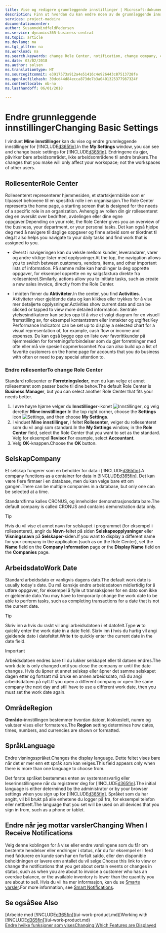 ```yaml
---
title: Vise og redigere grunnleggende innstillinger | Microsoft-dokumentasjon
description: Finn ut hvordan du kan endre noen av de grunnleggende innstillingene, for eksempel rollesenteret, selskapet eller arbeidsdatoen.
services: project-madeira
documentationcenter: 
author: SusanneWindfeldPedersen
ms.service: dynamics365-business-central
ms.topic: article
ms.devlang: na
ms.tgt_pltfrm: na
ms.workload: na
ms.search.keywords: change Role Center, notification, change company, change work date
ms.date: 03/02/2018
ms.author: solsen
ms.translationtype: HT
ms.sourcegitcommit: e3917573a912a4e51416c4e926443c87513728fe
ms.openlocfilehash: 30dcd44d84ecca873de7b3a0401325377987324f
ms.contentlocale: nb-no
ms.lasthandoff: 06/01/2018

---
```

# <a name="changing-basic-settings"></a><span data-ttu-id="5f6e4-103">Endre grunnleggende innstillinger</span><span class="sxs-lookup"><span data-stu-id="5f6e4-103">Changing Basic Settings</span></span>
<span data-ttu-id="5f6e4-104">I vinduet **Mine innstillinger** kan du vise og endre grunnleggende innstillinger for [!INCLUDE[d365fin](includes/d365fin_md.md)].</span><span class="sxs-lookup"><span data-stu-id="5f6e4-104">In the **My Settings** window, you can see and change basic settings for [!INCLUDE[d365fin](includes/d365fin_md.md)].</span></span> <span data-ttu-id="5f6e4-105">Endringene du gjør, påvirker bare arbeidsområdet, ikke arbeidsområdene til andre brukere.</span><span class="sxs-lookup"><span data-stu-id="5f6e4-105">The changes that you make will only affect your workspace; not the workspaces of other users.</span></span>  

## <a name="role-center"></a><span data-ttu-id="5f6e4-106">Rollesenter</span><span class="sxs-lookup"><span data-stu-id="5f6e4-106">Role Center</span></span>
<span data-ttu-id="5f6e4-107">Rollesenteret representerer hjemmesiden, et startskjermbilde som er tilpasset behovene til en spesifikk rolle i en organisasjon.</span><span class="sxs-lookup"><span data-stu-id="5f6e4-107">The Role Center represents the home page, a starting screen that is designed for the needs of a specific role in an organization.</span></span> <span data-ttu-id="5f6e4-108">Avhengig av rollen din gir rollesenteret deg en oversikt over bedriften, avdelingen eller dine egne oppgaver.</span><span class="sxs-lookup"><span data-stu-id="5f6e4-108">Depending on your role, the Role Center gives you an overview of the business, your department, or your personal tasks.</span></span> <span data-ttu-id="5f6e4-109">Det kan også hjelpe deg med å navigere til daglige oppgaver og finne arbeid som er tilordnet til deg.</span><span class="sxs-lookup"><span data-stu-id="5f6e4-109">It also helps you navigate to your daily tasks and find work that is assigned to you.</span></span>

-   <span data-ttu-id="5f6e4-110">Øverst i navigeringen kan du veksle mellom kunder, leverandører, varer og andre viktige lister med opplysninger.</span><span class="sxs-lookup"><span data-stu-id="5f6e4-110">At the top, the navigation allows you to switch between customers, vendors, items, and other important lists of information.</span></span> <span data-ttu-id="5f6e4-111">På samme måte kan handlinger la deg opprette oppgaver, for eksempel opprette en ny salgsfaktura direkte fra rollesenteret.</span><span class="sxs-lookup"><span data-stu-id="5f6e4-111">Similarly, actions allow you to initiate tasks, such as create a new sales invoice, directly from the Role Center.</span></span>

-   <span data-ttu-id="5f6e4-112">I midten finner du **Aktiviteter**.</span><span class="sxs-lookup"><span data-stu-id="5f6e4-112">In the center, you find **Activities**.</span></span> <span data-ttu-id="5f6e4-113">Aktiviteter viser gjeldende data og kan klikkes eller trykkes for å vise mer detaljerte opplysninger.</span><span class="sxs-lookup"><span data-stu-id="5f6e4-113">Activities show current data and can be clicked or tapped to view more detailed information.</span></span> <span data-ttu-id="5f6e4-114">Sentrale ytelsesindikatorer kan settes opp til å vise et valgt diagram for en visuell fremstilling av, for eksempel kontantstrøm eller inntekter og utgifter.</span><span class="sxs-lookup"><span data-stu-id="5f6e4-114">Key Performance Indicators can be set up to display a selected chart for a visual representation of, for example, cash flow or income and expenses.</span></span> <span data-ttu-id="5f6e4-115">Du kan også bygge opp en liste over favorittkunder på hjemmesiden for forretningsforbindelser som du gjør forretninger med ofte eller må vie spesiell oppmerksomhet.</span><span class="sxs-lookup"><span data-stu-id="5f6e4-115">You can also build up a list of favorite customers on the home page for accounts that you do business with often or need to pay special attention to.</span></span>

### <a name="to-change-role-center"></a><span data-ttu-id="5f6e4-116">Endre rollesenter</span><span class="sxs-lookup"><span data-stu-id="5f6e4-116">To change Role Center</span></span>
<span data-ttu-id="5f6e4-117">Standard rollesenter er **Forretningsleder**, men du kan velge et annet rollesenteret som passer bedre til dine behov.</span><span class="sxs-lookup"><span data-stu-id="5f6e4-117">The default Role Center is **Business Manager**, but you can select another Role Center that fits your needs better.</span></span>
1. <span data-ttu-id="5f6e4-118">I øvre høyre hjørne velger du **Innstillinger**-ikonet ![Innstillinger](media/ui-experience/settings_icon_small.png "Innstillinger-ikonet for rollesenter"), og velg deretter **Mine innstillinger**.</span><span class="sxs-lookup"><span data-stu-id="5f6e4-118">In the top right corner, choose the **Settings** icon ![Settings](media/ui-experience/settings_icon_small.png "Settings icon for role center"), and then choose **My Settings**.</span></span>
2. <span data-ttu-id="5f6e4-119">I vinduet **Mine innstillinger**, i feltet **Rollesenter**, velger du rollesenteret som du vil angi som standard.</span><span class="sxs-lookup"><span data-stu-id="5f6e4-119">In the **My Settings** window, in the **Role Center** field, select the Role Center that you want to set as the standard.</span></span> <span data-ttu-id="5f6e4-120">Velg for eksempel **Revisor**.</span><span class="sxs-lookup"><span data-stu-id="5f6e4-120">For example, select **Accountant**.</span></span>
3. <span data-ttu-id="5f6e4-121">Velg **OK**-knappen.</span><span class="sxs-lookup"><span data-stu-id="5f6e4-121">Choose the **OK** button.</span></span>

## <a name="company"></a><span data-ttu-id="5f6e4-122">Selskap</span><span class="sxs-lookup"><span data-stu-id="5f6e4-122">Company</span></span>
<span data-ttu-id="5f6e4-123">Et selskap fungerer som en beholder for data i [!INCLUDE[d365fin](includes/d365fin_md.md)].</span><span class="sxs-lookup"><span data-stu-id="5f6e4-123">A company functions as a container for data in [!INCLUDE[d365fin](includes/d365fin_md.md)].</span></span> <span data-ttu-id="5f6e4-124">Det kan være flere firmaer i en database, men du kan velge bare ett om gangen.</span><span class="sxs-lookup"><span data-stu-id="5f6e4-124">There can be multiple companies in a database, but only one can be selected at a time.</span></span>

<span data-ttu-id="5f6e4-125">Standardfirma kalles CRONUS, og inneholder demonstrasjonsdata bare.</span><span class="sxs-lookup"><span data-stu-id="5f6e4-125">The default company is called CRONUS and contains demonstration data only.</span></span>

> [!TIP]  
>   <span data-ttu-id="5f6e4-126">Hvis du vil vise et annet navn for selskapet i programmet (for eksempel i rollesenteret), angir du **Navn**-feltet på siden **Selskapsopplysninger** eller **Visningsnavn** på **Selskaper**-siden.</span><span class="sxs-lookup"><span data-stu-id="5f6e4-126">If you want to display a different name for your company in the application (such as on the Role Center), set the **Name** field on the **Company Information** page or the **Display Name** field on the **Companies** page.</span></span>  

## <a name="work-date"></a><span data-ttu-id="5f6e4-127">Arbeidsdato</span><span class="sxs-lookup"><span data-stu-id="5f6e4-127">Work Date</span></span>
<span data-ttu-id="5f6e4-128">Standard arbeidsdato er vanligvis dagens dato.</span><span class="sxs-lookup"><span data-stu-id="5f6e4-128">The default work date is usually today's date.</span></span> <span data-ttu-id="5f6e4-129">Du må kanskje endre arbeidsdatoen midlertidig for å utføre oppgaver, for eksempel å fylle ut transaksjoner for en dato som ikke er gjeldende dato.</span><span class="sxs-lookup"><span data-stu-id="5f6e4-129">You may have to temporarily change the work date to be able to perform tasks, such as completing transactions for a date that is not the current date.</span></span>

> [!TIP]  
>   <span data-ttu-id="5f6e4-130">Skriv inn **a** hvis du raskt vil angi arbeidsdatoen i et datofelt.</span><span class="sxs-lookup"><span data-stu-id="5f6e4-130">Type **w** to quickly enter the work date in a date field.</span></span> <span data-ttu-id="5f6e4-131">Skriv inn **i** hvis du hurtig vil angi gjeldende dato i datofeltet.</span><span class="sxs-lookup"><span data-stu-id="5f6e4-131">Write **t** to quickly enter the current date in the date field.</span></span>

> [!IMPORTANT]  
>   <span data-ttu-id="5f6e4-132">Arbeidsdatoen endres bare til du lukker selskapet eller til datoen endres.</span><span class="sxs-lookup"><span data-stu-id="5f6e4-132">The work date is only changed until you close the company or until the date changes.</span></span> <span data-ttu-id="5f6e4-133">Hvis du åpner et annet selskap eller åpner det samme selskapet dagen etter og fortsatt må bruke en annen arbeidsdato, må du angi arbeidsdatoen på nytt.</span><span class="sxs-lookup"><span data-stu-id="5f6e4-133">If you open a different company or open the same company the next day and still have to use a different work date, then you must set the work date again.</span></span>

## <a name="region"></a><span data-ttu-id="5f6e4-134">Område</span><span class="sxs-lookup"><span data-stu-id="5f6e4-134">Region</span></span>
<span data-ttu-id="5f6e4-135">**Område**-innstillingen bestemmer hvordan datoer, klokkeslett, numre og valutaer vises eller formateres.</span><span class="sxs-lookup"><span data-stu-id="5f6e4-135">The **Region** setting determines how dates, times, numbers, and currencies are shown or formatted.</span></span>   


## <a name="language"></a><span data-ttu-id="5f6e4-136">Språk</span><span class="sxs-lookup"><span data-stu-id="5f6e4-136">Language</span></span>
<span data-ttu-id="5f6e4-137">Endre visningsspråket.</span><span class="sxs-lookup"><span data-stu-id="5f6e4-137">Changes the display language.</span></span> <span data-ttu-id="5f6e4-138">Dette feltet vises bare når det er mer enn ett språk som kan velges.</span><span class="sxs-lookup"><span data-stu-id="5f6e4-138">This field appears only when there is more than one language to choose from.</span></span> 

<span data-ttu-id="5f6e4-139">Det første språket bestemmes enten av systemansvarlig eller leserinnstillingene når du registrerer deg for [!INCLUDE[d365fin](includes/d365fin_md.md)].</span><span class="sxs-lookup"><span data-stu-id="5f6e4-139">The initial language is either determined by the administrator or by your browser settings when you sign up for [!INCLUDE[d365fin](includes/d365fin_md.md)].</span></span> <span data-ttu-id="5f6e4-140">Språket som du har angitt, vil bli brukt på alle enhetene du logger på fra, for eksempel telefon eller nettbrett.</span><span class="sxs-lookup"><span data-stu-id="5f6e4-140">The language that you set will be used on all devices that you sign in from, such as a phone or tablet.</span></span> 

## <a name="changing-when-i-receive-notifications"></a><span data-ttu-id="5f6e4-141">Endre når jeg mottar varsler</span><span class="sxs-lookup"><span data-stu-id="5f6e4-141">Changing When I Receive Notifications</span></span>
<span data-ttu-id="5f6e4-142">Velg denne koblingen for å vise eller endre varslingene som du får om bestemte hendelser eller endringer i status, når du for eksempel er i ferd med fakturere en kunde som har en forfalt saldo, eller den disponible beholdningen er lavere enn antallet du vil selge.</span><span class="sxs-lookup"><span data-stu-id="5f6e4-142">Choose this link to view or change the notifications that you get about certain events or changes in status, such as when you are about to invoice a customer who has an overdue balance, or the available inventory is lower than the quantity you are about to sell.</span></span> <span data-ttu-id="5f6e4-143">Hvis du vil ha mer informasjon, kan du se [Smarte varsler](ui-smart-notifications.md).</span><span class="sxs-lookup"><span data-stu-id="5f6e4-143">For more information, see [Smart Notifications](ui-smart-notifications.md).</span></span>

## <a name="see-also"></a><span data-ttu-id="5f6e4-144">Se også</span><span class="sxs-lookup"><span data-stu-id="5f6e4-144">See Also</span></span>
<span data-ttu-id="5f6e4-145">[Arbeide med [!INCLUDE[d365fin](includes/d365fin_md.md)]](ui-work-product.md)</span><span class="sxs-lookup"><span data-stu-id="5f6e4-145">[Working with [!INCLUDE[d365fin](includes/d365fin_md.md)]](ui-work-product.md)</span></span>  
[<span data-ttu-id="5f6e4-146">Endre hvilke funksjoner som vises</span><span class="sxs-lookup"><span data-stu-id="5f6e4-146">Changing Which Features are Displayed</span></span>](ui-experiences.md)  

